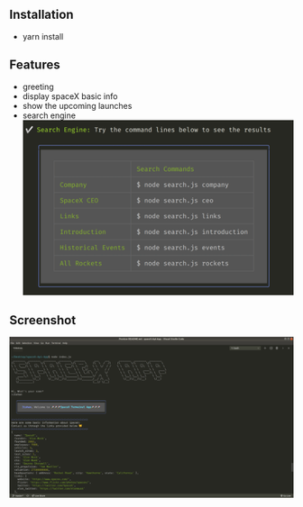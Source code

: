 ## Installation

- yarn install

## Features

- greeting
- display spaceX basic info
- show the upcoming launches
- search engine
![screenshot](./docs/search-engine.png)

## Screenshot

![screenshot](./docs/SpaceX-app.png)